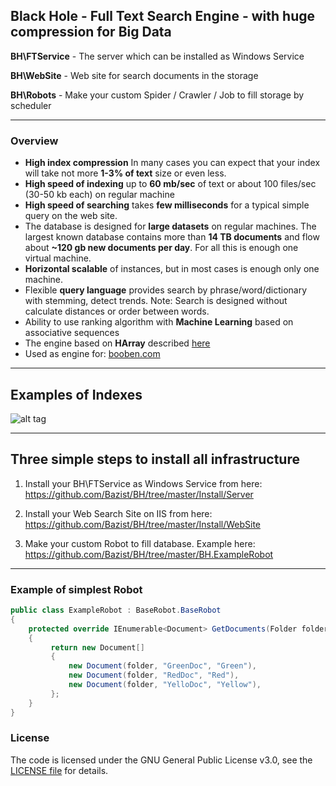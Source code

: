 ## Black Hole - Full Text Search Engine - with huge compression for Big Data

**BH\FTService** - The server which can be installed as Windows Service

**BH\WebSite** - Web site for search documents in the storage 

**BH\Robots** - Make your custom Spider / Crawler / Job to fill storage by scheduler

------------------
### Overview

- **High index compression** In many cases you can expect that your index will take not more **1-3% of text** size or even less.
- **High speed of indexing** up to **60 mb/sec** of text or about 100 files/sec (30-50 kb each) on regular machine
- **High speed of searching** takes **few milliseconds** for a typical simple query on the web site.
- The database is designed for **large datasets** on regular machines. 
The largest known database contains more than **14 TB documents** and flow about **~120 gb new documents per day**. For all this is enough one virtual machine.
- **Horizontal scalable** of instances, but in most cases is enough only one machine.
- Flexible **query language** provides search by phrase/word/dictionary with stemming, detect trends. 
Note: Search is designed without calculate distances or order between words.
- Ability to use ranking algorithm with **Machine Learning** based on associative sequences
- The engine based on **HArray** described [here](https://github.com/Bazist/HArray)
- Used as engine for: [booben.com](http://booben.com)
------------------

## Examples of Indexes

![alt tag](https://raw.githubusercontent.com/Bazist/BH/master/TableOfIndexes.png)

------------------

## Three simple steps to install all infrastructure

1. Install your BH\FTService as Windows Service from here: https://github.com/Bazist/BH/tree/master/Install/Server

2. Install your Web Search Site on IIS from here: https://github.com/Bazist/BH/tree/master/Install/WebSite

3. Make your custom Robot to fill database. Example here: https://github.com/Bazist/BH/tree/master/BH.ExampleRobot

------------------
### Example of simplest Robot

```c#
public class ExampleRobot : BaseRobot.BaseRobot
{
    protected override IEnumerable<Document> GetDocuments(Folder folder)
    {
         return new Document[]
         {
             new Document(folder, "GreenDoc", "Green"),
             new Document(folder, "RedDoc", "Red"),
             new Document(folder, "YelloDoc", "Yellow"),
         };
    }
}
```

### License

The code is licensed under the GNU General Public License v3.0, see the [LICENSE file](LICENSE) for details.

